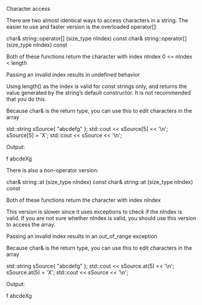 Character access

There are two almost identical ways to access characters in a string. The easier to use and faster version is the overloaded operator[]:

char& string::operator[] (size_type nIndex)
const char& string::operator[] (size_type nIndex) const

Both of these functions return the character with index nIndex
0 <= nIndex < length

Passing an invalid index results in undefined behavior

Using length() as the index is valid for const strings only, and returns the value generated by the string’s default constructor. It is not recommended that you do this.

Because char& is the return type, you can use this to edit characters in the array

  std::string sSource{ "abcdefg" };
  std::cout << sSource[5] << '\n';
  sSource[5] = 'X';
  std::cout << sSource << '\n';

Output:

f
abcdeXg

There is also a non-operator version:

char& string::at (size_type nIndex)
const char& string::at (size_type nIndex) const

Both of these functions return the character with index nIndex

This version is slower since it uses exceptions to check if the nIndex is valid. If you are not sure whether nIndex is valid, you should use this version to access the array.

Passing an invalid index results in an out_of_range exception

Because char& is the return type, you can use this to edit characters in the array 

  std::string sSource{ "abcdefg" };
  std::cout << sSource.at(5) << '\n';
  sSource.at(5) = 'X';
  std::cout << sSource << '\n';

Output:

f
abcdeXg
